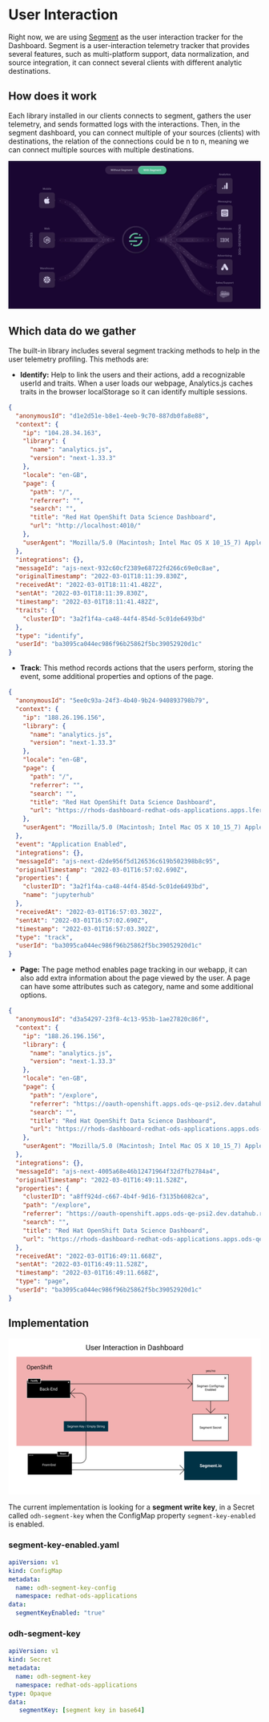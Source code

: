# User Interaction

Right now, we are using [Segment](https://segment.com/) as the user interaction tracker for the Dashboard. Segment is a user-interaction telemetry tracker that provides several features, such as multi-platform support, data normalization, and source integration, it can connect several clients with different analytic destinations.

## How does it work

Each library installed in our clients connects to segment, gathers the user telemetry, and sends formatted logs with the interactions. Then, in the segment dashboard, you can connect multiple of your sources (clients) with destinations, the relation of the connections could be n to n, meaning we can connect multiple sources with multiple destinations.

![Segment Flow](meta/segment.gif)

## Which data do we gather

The built-in library includes several segment tracking methods to help in the user telemetry profiling. This methods are:

* **Identify:** Help to link the users and their actions, add a recognizable userId and traits. When a user loads our webpage, Analytics.js caches traits in the browser localStorage so it can identify multiple sessions.

```json
{
  "anonymousId": "d1e2d51e-b8e1-4eeb-9c70-887db0fa8e88",
  "context": {
    "ip": "104.28.34.163",
    "library": {
      "name": "analytics.js",
      "version": "next-1.33.3"
    },
    "locale": "en-GB",
    "page": {
      "path": "/",
      "referrer": "",
      "search": "",
      "title": "Red Hat OpenShift Data Science Dashboard",
      "url": "http://localhost:4010/"
    },
    "userAgent": "Mozilla/5.0 (Macintosh; Intel Mac OS X 10_15_7) AppleWebKit/605.1.15 (KHTML, like Gecko) Version/15.3 Safari/605.1.15"
  },
  "integrations": {},
  "messageId": "ajs-next-932c60cf2389e68722fd266c69e0c8ae",
  "originalTimestamp": "2022-03-01T18:11:39.830Z",
  "receivedAt": "2022-03-01T18:11:41.482Z",
  "sentAt": "2022-03-01T18:11:39.830Z",
  "timestamp": "2022-03-01T18:11:41.482Z",
  "traits": {
    "clusterID": "3a2f1f4a-ca48-44f4-854d-5c01de6493bd"
  },
  "type": "identify",
  "userId": "ba3095ca044ec986f96b25862f5bc39052920d1c"
}
```

* **Track**: This method records actions that the users perform, storing the event, some additional properties and options of the page.

```json
{
  "anonymousId": "5ee0c93a-24f3-4b40-9b24-940893798b79",
  "context": {
    "ip": "188.26.196.156",
    "library": {
      "name": "analytics.js",
      "version": "next-1.33.3"
    },
    "locale": "en-GB",
    "page": {
      "path": "/",
      "referrer": "",
      "search": "",
      "title": "Red Hat OpenShift Data Science Dashboard",
      "url": "https://rhods-dashboard-redhat-ods-applications.apps.lferrnan-dev.dev.datahub.redhat.com/"
    },
    "userAgent": "Mozilla/5.0 (Macintosh; Intel Mac OS X 10_15_7) AppleWebKit/537.36 (KHTML, like Gecko) Chrome/98.0.4758.109 Safari/537.36"
  },
  "event": "Application Enabled",
  "integrations": {},
  "messageId": "ajs-next-d2de956f5d126536c619b502398b8c95",
  "originalTimestamp": "2022-03-01T16:57:02.690Z",
  "properties": {
    "clusterID": "3a2f1f4a-ca48-44f4-854d-5c01de6493bd",
    "name": "jupyterhub"
  },
  "receivedAt": "2022-03-01T16:57:03.302Z",
  "sentAt": "2022-03-01T16:57:02.690Z",
  "timestamp": "2022-03-01T16:57:03.302Z",
  "type": "track",
  "userId": "ba3095ca044ec986f96b25862f5bc39052920d1c"
}
```

* **Page:** The page method enables page tracking in our webapp, it can also add extra information about the page viewed by the user. A page can have some attributes such as category, name and some additional options.

```json
{
  "anonymousId": "d3a54297-23f8-4c13-953b-1ae27820c86f",
  "context": {
    "ip": "188.26.196.156",
    "library": {
      "name": "analytics.js",
      "version": "next-1.33.3"
    },
    "locale": "en-GB",
    "page": {
      "path": "/explore",
      "referrer": "https://oauth-openshift.apps.ods-qe-psi2.dev.datahub.redhat.com/",
      "search": "",
      "title": "Red Hat OpenShift Data Science Dashboard",
      "url": "https://rhods-dashboard-redhat-ods-applications.apps.ods-qe-psi2.dev.datahub.redhat.com/explore"
    },
    "userAgent": "Mozilla/5.0 (Macintosh; Intel Mac OS X 10_15_7) AppleWebKit/537.36 (KHTML, like Gecko) Chrome/98.0.4758.109 Safari/537.36"
  },
  "integrations": {},
  "messageId": "ajs-next-4005a68e46b12471964f32d7fb2784a4",
  "originalTimestamp": "2022-03-01T16:49:11.528Z",
  "properties": {
    "clusterID": "a8ff924d-c667-4b4f-9d16-f3135b6082ca",
    "path": "/explore",
    "referrer": "https://oauth-openshift.apps.ods-qe-psi2.dev.datahub.redhat.com/",
    "search": "",
    "title": "Red Hat OpenShift Data Science Dashboard",
    "url": "https://rhods-dashboard-redhat-ods-applications.apps.ods-qe-psi2.dev.datahub.redhat.com/explore"
  },
  "receivedAt": "2022-03-01T16:49:11.668Z",
  "sentAt": "2022-03-01T16:49:11.528Z",
  "timestamp": "2022-03-01T16:49:11.668Z",
  "type": "page",
  "userId": "ba3095ca044ec986f96b25862f5bc39052920d1c"
}
```

## Implementation

![Segment Implementation](meta/user-interaction.png)

The current implementation is looking for a **segment write key**, in a Secret called `odh-segment-key` when the ConfigMap property `segment-key-enabled` is enabled.

### segment-key-enabled.yaml

```yaml
apiVersion: v1
kind: ConfigMap
metadata:
  name: odh-segment-key-config
  namespace: redhat-ods-applications
data:
  segmentKeyEnabled: "true"
```

### odh-segment-key

```yaml
apiVersion: v1
kind: Secret
metadata:
  name: odh-segment-key
  namespace: redhat-ods-applications
type: Opaque
data:
   segmentKey: [segment key in base64]
```
